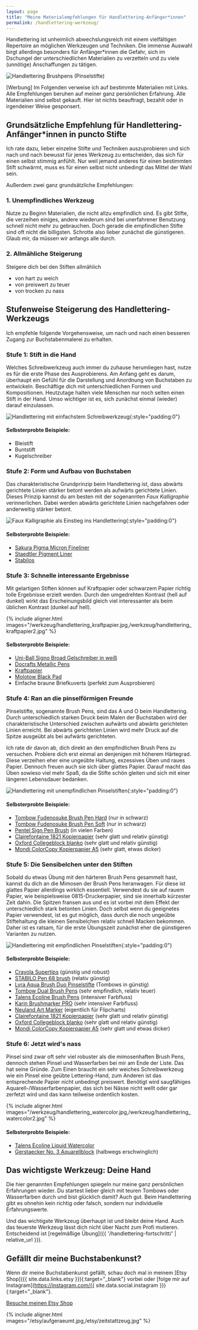 ```yaml
---
layout: page
title: "Meine Materialempfehlungen für Handlettering-Anfänger*innen"
permalink: /handlettering-werkzeug/
---
```


Handlettering ist unheimlich abwechslungsreich mit einem vielfältigen Repertoire
an möglichen Werkzeugen und Techniken. Die immense Auswahl birgt allerdings
besonders für Anfänger*innen die Gefahr, sich im Dschungel der unterschiedlichen
Materialien zu verzetteln und zu viele (unnötige) Anschaffungen zu tätigen.

![Handlettering Brushpens (Pinselstifte)]({{site.baseurl}}/assets/img/werkzeug/brushpens.jpg)

[Werbung]
Im Folgenden verweise ich auf bestimmte Materialien mit Links. Alle Empfehlungen
beruhen auf meiner ganz persönlichen Erfahrung. Alle Materialien sind selbst
gekauft. Hier ist nichts beauftragt, bezahlt oder in irgendeiner Weise
gesponsert.

## Grundsätzliche Empfehlung für Handlettering-Anfänger*innen in puncto Stifte

Ich rate dazu, lieber einzelne Stifte und Techniken auszuprobieren und sich nach
und nach bewusst für jenes Werkzeug zu entscheiden, das sich für einen selbst
stimmig anfühlt. Nur weil jemand anderes für einen bestimmten Stift schwärmt,
muss es für einen selbst nicht unbedingt das Mittel der Wahl sein.

Außerdem zwei ganz grundsätzliche Empfehlungen:

### 1. Unempfindliches Werkzeug

Nutze zu Beginn Materialien, die nicht allzu empfindlich sind. Es gibt Stifte,
die verzeihen einiges, andere wiederum sind bei unerfahrener Benutzung schnell
nicht mehr zu gebrauchen. Doch gerade die empfindlichen Stifte sind oft nicht
die billigsten. Schrotte also lieber zunächst die günstigeren. Glaub mir, da
müssen wir anfangs alle durch.

### 2. Allmähliche Steigerung

Steigere dich bei den Stiften allmählich

-   von hart zu weich
-   von preiswert zu teuer
-   von trocken zu nass

## Stufenweise Steigerung des Handlettering-Werkzeugs

Ich empfehle folgende Vorgehensweise, um nach und nach einen besseren
Zugang zur Buchstabenmalerei zu erhalten.

### Stufe 1: Stift in die Hand

Welches Schreibwerkzeug auch immer du zuhause herumliegen hast, nutze es für die
erste Phase des Ausprobierens. Am Anfang geht es darum, überhaupt ein Gefühl für
die Darstellung und Anordnung von Buchstaben zu entwickeln. Beschäftige dich mit
unterschiedlichen Formen und Kompositionen. Heutzutage halten viele Menschen nur
noch selten einen Stift in der Hand. Umso wichtiger ist es, sich zunächst einmal
(wieder) darauf einzulassen.

![Handlettering mit einfachstem Schreibwerkzeug]({{site.baseurl}}/assets/img/werkzeug/kuli_lettering.jpg){:style="padding:0"}

#### Selbsterprobte Beispiele:

-   Bleistift
-   Buntstift
-   Kugelschreiber

### Stufe 2: Form und Aufbau von Buchstaben

Das charakteristische Grundprinzip beim Handlettering ist, dass abwärts
gerichtete Linien stärker betont werden als aufwärts gerichtete Linien.
Dieses Prinzip kannst du am besten mit der sogenannten *Faux Kalligraphie*
verinnerlichen. Dabei werden abwärts gerichtete Linien nachgefahren oder
anderweitig stärker betont.

![Faux Kalligraphie als Einstieg ins Handlettering]({{site.baseurl}}/assets/img/werkzeug/faux_kalligraphie.jpg){:style="padding:0"}

#### Selbsterprobte Beispiele:

-   [Sakura Pigma Micron Fineliner](https://www.gerstaecker.de/Sales/Herbstaktion-2017/Zeichnen-Grafik-Design---/SAKURA-PIGMA-MICRON-Fineliner.html)
-   [Staedtler Pigment Liner](https://www.gerstaecker.de/STAEDTLER-Pigment-Liner-308.html)
-   [Stabilos](https://www.gerstaecker.de/Zeichnen-Grafik-Design/Faserstifte-Marker/Fineliner-Tintenroller/Fineliner-STABILO-point-88.html)

### Stufe 3: Schnelle interessante Ergebnisse

Mit gelartigen Stiften können auf Kraftpapier oder schwarzem Papier richtig
tolle Ergebnisse erzielt werden. Durch den umgedrehten Kontrast (hell auf
dunkel) wirkt das Erscheinungsbild gleich viel interessanter als beim üblichen
Kontrast (dunkel auf hell).

{% include aligner.html images="/werkzeug/handlettering_kraftpapier.jpg,/werkzeug/handlettering_kraftpapier2.jpg" %}

#### Selbsterprobte Beispiele:

-   [Uni-Ball Signo Broad Gelschreiber in weiß](https://www.gerstaecker.de/Kreatives-Gestalten/Geschenke-verpacken/Geschenke-beschriften/UNI-BALL-Signo-broad-Gelschreiber.html)
-   [Docrafts Metallic Pens](https://www.amazon.de/Docrafts-Metallic-Pens-Shimmery-Colours/dp/B003WKO790/ref=sr_1_fkmr1_1?ie=UTF8&qid=1531947825&sr=8-1-fkmr1&keywords=papermania+metallic+pens)
-   [Kraftpapier](https://www.amazon.de/Kraftpapier-Naturkarton-hochwertige-Qualit%C3%A4t-Kraftkarton/dp/B073S5YHL9/ref=sr_1_2?s=kitchen&ie=UTF8&qid=1531947889&sr=1-2&keywords=kraftpapier+a5)
-   [Molotow Black Pad](https://www.gerstaecker.de/MOLOTOW-Black-Pad-Marker-Block.html?listtype=search&searchparam=oxartnum:30893A&redirected=1)
-   Einfache braune Briefkuverts (perfekt zum Ausprobieren)

### Stufe 4: Ran an die pinselförmigen Freunde

Pinselstifte, sogenannte Brush Pens, sind das A und O beim
Handlettering. Durch unterschiedlich starken Druck beim Malen der
Buchstaben wird der charakteristische Unterschied zwischen aufwärts und
abwärts gerichteten Linien erreicht. Bei abwärts gerichteten Linien wird
mehr Druck auf die Spitze ausgeübt als bei aufwärts gerichteten.

Ich rate dir davon ab, dich direkt an den empfindlichen Brush Pens zu versuchen.
Probiere dich erst einmal an denjenigen mit höherem Härtegrad. Diese verzeihen
eher eine ungeübte Haltung, exzessives Üben und raues Papier. Dennoch freuen
auch sie sich über glattes Papier. Darauf macht das Üben sowieso viel mehr Spaß,
da die Stifte schön gleiten und sich mit einer längeren Lebensdauer bedanken.

![Handlettering mit unempfindlichen Pinselstiften]({{site.baseurl}}/assets/img/werkzeug/brushpens_hart.jpg){:style="padding:0"}

#### Selbsterprobte Beispiele:

-   [Tombow Fudenosuke Brush Pen Hard](https://www.amazon.de/Tombow-Fudenosuke-weiche-schreibfarbe-schwarz/dp/B019Z6T2PI/ref=sr_1_1?s=kitchen&ie=UTF8&qid=1531948320&sr=1-1&keywords=fudenosuke&th=1)
    (nur in schwarz)
-   [Tombow Fudenosuke Brush Pen Soft](https://www.amazon.de/Tombow-Fudenosuke-weiche-schreibfarbe-schwarz/dp/B019Z6SYIE/ref=sr_1_1?s=kitchen&ie=UTF8&qid=1531948320&sr=1-1&keywords=fudenosuke)
    (nur in schwarz)
-   [Pentel Sign Pen Brush](https://www.gerstaecker.de/Pentel-Sign-Pen-Brush.html?listtype=search&searchparam=pentel%20sign%20pen&redirected=1)
    (in vielen Farben)
-   [Clairefontaine 1821 Kopierpapier](https://www.amazon.de/Clairefontaine-1821-Kopierpapier-wei%C3%9F-Blatt/dp/B000VRTLDY/ref=sr_1_1?s=kitchen&ie=UTF8&qid=1531948437&sr=1-1&keywords=clairefontaine+1821)
    (sehr glatt und relativ günstig)
-   [Oxford Collegeblock blanko](https://www.amazon.de/OXFORD-100050359-Collegeblock-Schule-gelocht/dp/B00EO0ZGP6/ref=sr_1_1?s=kitchen&ie=UTF8&qid=1531948493&sr=8-1&keywords=oxford+collegeblock+blanko)
    (sehr glatt und relativ günstig)
-   [Mondi ColorCopy Kopierpapier A5](https://www.amazon.de/gp/product/B00HUZQ10Q)
    (sehr glatt, etwas dicker)

### Stufe 5: Die Sensibelchen unter den Stiften

Sobald du etwas Übung mit den härteren Brush Pens gesammelt hast, kannst
du dich an die Mimosen der Brush Pens heranwagen. Für diese ist glattes
Papier allerdings wirklich essentiell. Verwendest du sie auf rauem
Papier, wie beispielsweise 0815-Druckerpapier, sind sie innerhalb
kürzester Zeit dahin. Die Spitzen fransen aus und es ist vorbei mit dem
Effekt der unterschiedlich stark betonten Linien. Doch selbst
wenn du geeignetes Papier verwendest, ist es gut möglich, dass durch die
noch ungeübte Stiftehaltung die kleinen Sensibelchen relativ schnell
Macken bekommen. Daher ist es ratsam, für die erste Übungszeit zunächst eher die
günstigeren Varianten zu nutzen.

![Handlettering mit empfindlichen Pinselstiften]({{site.baseurl}}/assets/img/werkzeug/brushpens_weich.jpg){:style="padding:0"}

#### Selbsterprobte Beispiele:

-   [Crayola Supertips](https://www.amazon.de/Crayola-58-5057-E-000-CC020007-Buntstifte/dp/B01BF6F20K/ref=pd_sbs_21_1/258-7056255-6237631?_encoding=UTF8&pd_rd_i=B01BF6F20K&pd_rd_r=6b9a1bef-b128-40b8-8f07-d6719a80c655&pd_rd_w=IZ9fW&pd_rd_wg=1u3iL&pf_rd_p=42bf0ad8-ce6f-4127-a2f0-106727020a41&pf_rd_r=KJV7M6CJQT1SBAYHDYBA&psc=1&refRID=KJV7M6CJQT1SBAYHDYBA)
    (günstig und robust)
-   [STABILO Pen 68 brush](https://www.stabilo.com/de/produkte/malenundzeichnen/filzstifte/stabilo-pen-68-brush/)
    (relativ günstig)
-   [Lyra Aqua Brush Duo Pinselstifte](https://www.gerstaecker.de/LYRA-AQUA-BRUSH-DUO-Pinselmaler-Etui-Pinselstift.html)
    (Tombows in günstig)
-   [Tombow Dual Brush Pens](https://www.gerstaecker.de/TOMBOW-ABT-Dual-Brush-Pen.html)
    (sehr empfindlich, relativ teuer)
-   [Talens Ecoline Brush Pens](https://www.gerstaecker.de/Talens-ECOLINE-Brush-Pen-Marker.html)
    (intensiver Farbfluss)
-   [Karin Brushmarker PRO](https://eshop.karin.com.pl/de/karin/40-145-brushmarkerpro-60-kolorow.html)
    (sehr intensiver Farbfluss)
-   [Neuland Art Marker](https://de.neuland.com/marker-stifte/neuland-marker/neuland-no.one-art-pinselspitze-0-5-7-mm-5er-farbsets.html)
    (eigentlich für Flipcharts)
-   [Clairefontaine 1821 Kopierpapier](https://www.amazon.de/Clairefontaine-1821-Kopierpapier-wei%C3%9F-Blatt/dp/B000VRTLDY/ref=sr_1_1?s=kitchen&ie=UTF8&qid=1531948437&sr=1-1&keywords=clairefontaine+1821)
    (sehr glatt und relativ günstig)
-   [Oxford Collegeblock blanko](https://www.amazon.de/OXFORD-100050359-Collegeblock-Schule-gelocht/dp/B00EO0ZGP6/ref=sr_1_1?s=kitchen&ie=UTF8&qid=1531948493&sr=8-1&keywords=oxford+collegeblock+blanko)
    (sehr glatt und relativ günstig)
-   [Mondi ColorCopy Kopierpapier A5](https://www.amazon.de/gp/product/B00HUZQ10Q)
    (sehr glatt und etwas dicker)

### Stufe 6: Jetzt wird's nass

Pinsel sind zwar oft sehr viel robuster als die mimosenhaften Brush Pens,
dennoch stehen Pinsel und Wasserfarben bei mir am Ende der Liste. Das
hat seine Gründe. Zum Einen braucht ein sehr weiches Schreibwerkzeug wie
ein Pinsel eine geübte Lettering-Hand, zum Anderen ist das entsprechende
Papier nicht unbedingt preiswert. Benötigt wird saugfähiges
Aquarell-/Wasserfarbenpapier, das sich bei Nässe nicht wellt oder gar zerfetzt
wird und das kann teilweise ordentlich kosten.

{% include aligner.html images="/werkzeug/handlettering_watercolor.jpg,/werkzeug/handlettering_watercolor2.jpg" %}

#### Selbsterprobte Beispiele:

-   [Talens Ecoline Liquid Watercolor](https://www.gerstaecker.de/TALENS-Ecoline-Schulmalfarbe.html?listtype=search&searchparam=oxartnum:30030A&redirected=1)
-   [Gerstaecker No. 3 Aquarellblock](https://www.gerstaecker.de/GERSTAECKER-N-3-Aquarellblock.html)
    (halbwegs erschwinglich)

## Das wichtigste Werkzeug: Deine Hand

Die hier genannten Empfehlungen spiegeln nur meine ganz persönlichen Erfahrungen
wieder. Du startest lieber gleich mit teuren Tombows oder Wasserfarben durch und
bist glücklich damit? Auch gut. Beim Handlettering gibt es ohnehin kein richtig
oder falsch, sondern nur individuelle Erfahrungswerte.

Und das wichtigste Werkzeug überhaupt ist und bleibt deine Hand. Auch das
teuerste Werkzeug lässt dich nicht über Nacht zum Profi mutieren. Entscheidend
ist [regelmäßige Übung]({{ '/handlettering-fortschritt/' | relative_url }}).

## Gefällt dir meine Buchstabenkunst?

Wenn dir meine Buchstabenkunst gefällt, schau doch mal in meinem [Etsy Shop]({{ site.data.links.etsy }}){:target="\_blank"}
vorbei oder [folge mir auf Instagram](https://instagram.com/{{ site.data.social.instagram }}){:target="\_blank"}.

<a class="button" href="{{ site.data.links.etsy }}" target="_blank">
  <i class="fa fa-shopping-cart fa-fw"></i> Besuche meinen Etsy Shop
</a>

{% include aligner.html images="/etsy/aufgeraeumt.jpg,/etsy/zeitstattzeug.jpg" %}
